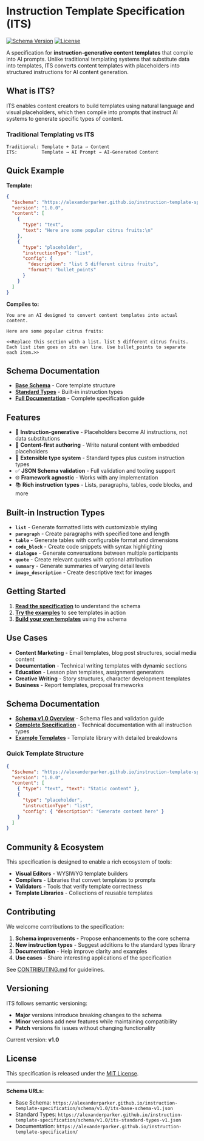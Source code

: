 # Instruction Template Specification (ITS)

[![Schema Version](https://img.shields.io/badge/schema-v1.0-blue)](https://alexanderparker.github.io/instruction-template-specification/schema/v1.0/)
[![License](https://img.shields.io/badge/license-MIT-green)](LICENSE)

A specification for **instruction-generative content templates** that compile into AI prompts. Unlike traditional templating systems that substitute data into templates, ITS converts content templates with placeholders into structured instructions for AI content generation.

## What is ITS?

ITS enables content creators to build templates using natural language and visual placeholders, which then compile into prompts that instruct AI systems to generate specific types of content.

### Traditional Templating vs ITS

```
Traditional: Template + Data → Content
ITS:         Template → AI Prompt → AI-Generated Content
```

## Quick Example

**Template:**

```json
{
  "$schema": "https://alexanderparker.github.io/instruction-template-specification/schema/v1.0/its-base-schema-v1.json",
  "version": "1.0.0",
  "content": [
    {
      "type": "text",
      "text": "Here are some popular citrus fruits:\n"
    },
    {
      "type": "placeholder",
      "instructionType": "list",
      "config": {
        "description": "list 5 different citrus fruits",
        "format": "bullet_points"
      }
    }
  ]
}
```

**Compiles to:**

```
You are an AI designed to convert content templates into actual content.

Here are some popular citrus fruits:

<<Replace this section with a list. list 5 different citrus fruits. Each list item goes on its own line. Use bullet_points to separate each item.>>
```

## Schema Documentation

- **[Base Schema](https://alexanderparker.github.io/instruction-template-specification/schema/v1.0/its-base-schema-v1.json)** - Core template structure
- **[Standard Types](https://alexanderparker.github.io/instruction-template-specification/schema/v1.0/its-standard-types-v1.json)** - Built-in instruction types
- **[Full Documentation](https://alexanderparker.github.io/instruction-template-specification/)** - Complete specification guide

## Features

- 🎯 **Instruction-generative** - Placeholders become AI instructions, not data substitutions
- 📝 **Content-first authoring** - Write natural content with embedded placeholders
- 🔧 **Extensible type system** - Standard types plus custom instruction types
- ✅ **JSON Schema validation** - Full validation and tooling support
- 🌐 **Framework agnostic** - Works with any implementation
- 📚 **Rich instruction types** - Lists, paragraphs, tables, code blocks, and more

## Built-in Instruction Types

- **`list`** - Generate formatted lists with customizable styling
- **`paragraph`** - Create paragraphs with specified tone and length
- **`table`** - Generate tables with configurable format and dimensions
- **`code_block`** - Create code snippets with syntax highlighting
- **`dialogue`** - Generate conversations between multiple participants
- **`quote`** - Create relevant quotes with optional attribution
- **`summary`** - Generate summaries of varying detail levels
- **`image_description`** - Create descriptive text for images

## Getting Started

1. **[Read the specification](https://alexanderparker.github.io/instruction-template-specification/)** to understand the schema
2. **[Try the examples](https://alexanderparker.github.io/instruction-template-specification/examples/)** to see templates in action
3. **[Build your own templates](https://alexanderparker.github.io/instruction-template-specification/getting-started/)** using the schema

## Use Cases

- **Content Marketing** - Email templates, blog post structures, social media content
- **Documentation** - Technical writing templates with dynamic sections
- **Education** - Lesson plan templates, assignment generators
- **Creative Writing** - Story structures, character development templates
- **Business** - Report templates, proposal frameworks

## Schema Documentation

- **[Schema v1.0 Overview](https://alexanderparker.github.io/instruction-template-specification/schema/v1.0/)** - Schema files and validation guide
- **[Complete Specification](https://alexanderparker.github.io/instruction-template-specification/specification.html)** - Technical documentation with all instruction types
- **[Example Templates](https://alexanderparker.github.io/instruction-template-specification/examples.html)** - Template library with detailed breakdowns

### Quick Template Structure

```json
{
  "$schema": "https://alexanderparker.github.io/instruction-template-specification/schema/v1.0/its-base-schema-v1.json",
  "version": "1.0.0",
  "content": [
    { "type": "text", "text": "Static content" },
    {
      "type": "placeholder",
      "instructionType": "list",
      "config": { "description": "Generate content here" }
    }
  ]
}
```

## Community & Ecosystem

This specification is designed to enable a rich ecosystem of tools:

- **Visual Editors** - WYSIWYG template builders
- **Compilers** - Libraries that convert templates to prompts
- **Validators** - Tools that verify template correctness
- **Template Libraries** - Collections of reusable templates

## Contributing

We welcome contributions to the specification:

1. **Schema improvements** - Propose enhancements to the core schema
2. **New instruction types** - Suggest additions to the standard types library
3. **Documentation** - Help improve clarity and examples
4. **Use cases** - Share interesting applications of the specification

See [CONTRIBUTING.md](CONTRIBUTING.md) for guidelines.

## Versioning

ITS follows semantic versioning:

- **Major** versions introduce breaking changes to the schema
- **Minor** versions add new features while maintaining compatibility
- **Patch** versions fix issues without changing functionality

Current version: **v1.0**

## License

This specification is released under the [MIT License](LICENSE).

---

**Schema URLs:**

- Base Schema: `https://alexanderparker.github.io/instruction-template-specification/schema/v1.0/its-base-schema-v1.json`
- Standard Types: `https://alexanderparker.github.io/instruction-template-specification/schema/v1.0/its-standard-types-v1.json`
- Documentation: `https://alexanderparker.github.io/instruction-template-specification/`
